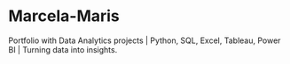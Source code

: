 # Marcela-Maris
Portfolio with Data Analytics projects | Python, SQL, Excel, Tableau, Power BI | Turning data into insights.
